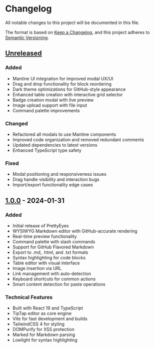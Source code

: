 # Changelog

All notable changes to this project will be documented in this file.

The format is based on [Keep a Changelog](https://keepachangelog.com/en/1.0.0/),
and this project adheres to [Semantic Versioning](https://semver.org/spec/v2.0.0.html).

## [Unreleased]

### Added
- Mantine UI integration for improved modal UX/UI
- Drag and drop functionality for block reordering
- Dark theme optimizations for GitHub-style appearance
- Enhanced table creation with interactive grid selector
- Badge creation modal with live preview
- Image upload support with file input
- Command palette improvements

### Changed
- Refactored all modals to use Mantine components
- Improved code organization and removed redundant comments
- Updated dependencies to latest versions
- Enhanced TypeScript type safety

### Fixed
- Modal positioning and responsiveness issues
- Drag handle visibility and interaction bugs
- Import/export functionality edge cases

## [1.0.0] - 2024-01-31

### Added
- Initial release of PrettyEyes
- WYSIWYG Markdown editor with GitHub-accurate rendering
- Real-time preview functionality
- Command palette with slash commands
- Support for GitHub Flavored Markdown
- Export to .md, .html, and .txt formats
- Syntax highlighting for code blocks
- Table editor with visual interface
- Image insertion via URL
- Link management with auto-detection
- Keyboard shortcuts for common actions
- Smart content detection for paste operations

### Technical Features
- Built with React 19 and TypeScript
- TipTap editor as core engine
- Vite for fast development and builds
- TailwindCSS 4 for styling
- DOMPurify for XSS protection
- Marked for Markdown parsing
- Lowlight for syntax highlighting

[Unreleased]: https://github.com/brennercruvinel/prettyeyes/compare/v1.0.0...HEAD
[1.0.0]: https://github.com/brennercruvinel/prettyeyes/releases/tag/v1.0.0